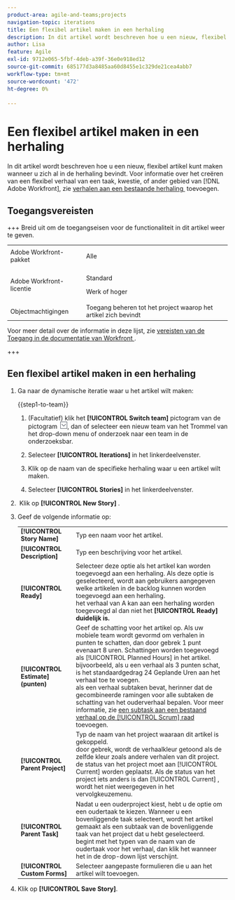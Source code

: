 ```yaml
---
product-area: agile-and-teams;projects
navigation-topic: iterations
title: Een flexibel artikel maken in een herhaling
description: In dit artikel wordt beschreven hoe u een nieuw, flexibel artikel kunt maken wanneer u zich al in de herhaling bevindt.
author: Lisa
feature: Agile
exl-id: 9712e065-5fbf-4deb-a39f-36e0e918ed12
source-git-commit: 685177d3a8485aa60d8455e1c329de21cea4abb7
workflow-type: tm+mt
source-wordcount: '472'
ht-degree: 0%

---
```


# Een flexibel artikel maken in een herhaling

In dit artikel wordt beschreven hoe u een nieuw, flexibel artikel kunt maken wanneer u zich al in de herhaling bevindt. Voor informatie over het creëren van een flexibel verhaal van een taak, kwestie, of ander gebied van [!DNL Adobe Workfront], zie [&#x200B; verhalen aan een bestaande herhaling &#x200B;](../../../agile/use-scrum-in-an-agile-team/iterations/add-stories-to-existing-iteration.md) toevoegen.

## Toegangsvereisten

+++ Breid uit om de toegangseisen voor de functionaliteit in dit artikel weer te geven.

<table style="table-layout:auto"> 
 <tbody> 
  <tr> 
   <td role="rowheader">Adobe Workfront-pakket</td> 
   <td> <p>Alle</p> </td> 
  </tr> 
  <tr> 
   <td role="rowheader">Adobe Workfront-licentie</td> 
   <td> <p>Standard</p> 
   <p>Werk of hoger</p> </td> 
  </tr>
   <tr> 
   <td role="rowheader">Objectmachtigingen</td> 
   <td>Toegang beheren tot het project waarop het artikel zich bevindt </td> 
  </tr>
 </tbody> 
</table>

Voor meer detail over de informatie in deze lijst, zie [&#x200B; vereisten van de Toegang in de documentatie van Workfront &#x200B;](/help/quicksilver/administration-and-setup/add-users/access-levels-and-object-permissions/access-level-requirements-in-documentation.md).

+++

## Een flexibel artikel maken in een herhaling

1. Ga naar de dynamische iteratie waar u het artikel wilt maken:

   {{step1-to-team}}

   1. (Facultatief) klik het **[!UICONTROL Switch team]** pictogram van de pictogram ![&#x200B; Schakelaar teampictogram &#x200B;](assets/switch-team-icon.png), dan of selecteer een nieuw team van het Trommel van het drop-down menu of onderzoek naar een team in de onderzoeksbar.

   1. Selecteer **[!UICONTROL Iterations]** in het linkerdeelvenster.
   1. Klik op de naam van de specifieke herhaling waar u een artikel wilt maken.
   1. Selecteer **[!UICONTROL Stories]** in het linkerdeelvenster.

1.  Klik op **[!UICONTROL New Story]** .
1. Geef de volgende informatie op:

   <table style="table-layout:auto">
    <col>
    <col>
    <tbody>
     <tr>
      <td role="rowheader"><strong>[!UICONTROL Story Name]</strong></td>
      <td>Typ een naam voor het artikel.</td>
     </tr>
     <tr>
      <td role="rowheader"><strong>[!UICONTROL Description]</strong></td>
      <td>Typ een beschrijving voor het artikel.</td>
     </tr>
     <tr>
      <td role="rowheader"><strong>[!UICONTROL Ready]</strong></td>
      <td>Selecteer deze optie als het artikel kan worden toegevoegd aan een herhaling. Als deze optie is geselecteerd, wordt aan gebruikers aangegeven welke artikelen in de backlog kunnen worden toegevoegd aan een herhaling.<br> het verhaal van A kan aan een herhaling worden toegevoegd al dan niet het <strong>[!UICONTROL Ready] duidelijk is.</strong></td>
     </tr>
     <tr>
      <td role="rowheader"><strong>[!UICONTROL Estimate] (punten)</strong></td>
      <td>Geef de schatting voor het artikel op. Als uw mobiele team wordt gevormd om verhalen in punten te schatten, dan door gebrek 1 punt evenaart 8 uren. Schattingen worden toegevoegd als [!UICONTROL Planned Hours] in het artikel.<br> bijvoorbeeld, als u een verhaal als 3 punten schat, is het standaardgedrag 24 Geplande Uren aan het verhaal toe te voegen.<br> als een verhaal subtaken bevat, herinner dat de gecombineerde ramingen voor alle subtaken de schatting van het ouderverhaal bepalen. Voor meer informatie, zie <a href="../../../agile/use-scrum-in-an-agile-team/scrum-board/add-a-subtask-to-an-existing-story-scrum.md" class="MCXref xref"> een subtask aan een bestaand verhaal op de [!UICONTROL Scrum] raad </a> toevoegen.</td>
     </tr>
     <tr>
      <td role="rowheader"><strong>[!UICONTROL Parent Project]</strong></td>
      <td>Typ de naam van het project waaraan dit artikel is gekoppeld.<br> door gebrek, wordt de verhaalkleur getoond als de zelfde kleur zoals andere verhalen van dit project.<br> de status van het project moet aan [!UICONTROL Current] worden geplaatst. Als de status van het project iets anders is dan [!UICONTROL Current] , wordt het niet weergegeven in het vervolgkeuzemenu.</td>
     </tr>
     <tr>
      <td role="rowheader"><strong>[!UICONTROL Parent Task]</strong></td>
      <td>Nadat u een ouderproject kiest, hebt u de optie om een oudertaak te kiezen. Wanneer u een bovenliggende taak selecteert, wordt het artikel gemaakt als een subtaak van de bovenliggende taak van het project dat u hebt geselecteerd.<br> begint met het typen van de naam van de oudertaak voor het verhaal, dan klik het wanneer het in de drop-down lijst verschijnt.</td>
     </tr>
     <tr>
      <td role="rowheader"><strong>[!UICONTROL Custom Forms]</strong></td>
      <td>Selecteer aangepaste formulieren die u aan het artikel wilt toevoegen.</td>
     </tr>
    </tbody>
   </table>

1. Klik op **[!UICONTROL Save Story]**.
